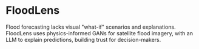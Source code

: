 # FloodLens
Flood forecasting lacks visual "what-if" scenarios and explanations. FloodLens uses physics-informed GANs for satellite flood imagery, with an LLM to explain predictions, building trust for decision-makers.
